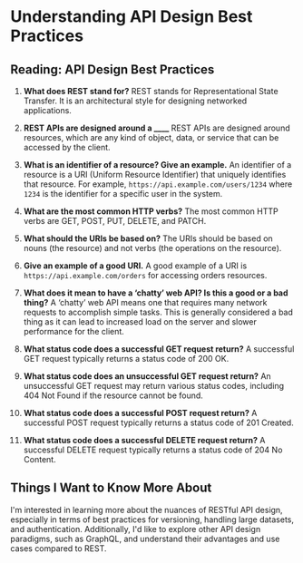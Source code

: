 # Understanding API Design Best Practices

## Reading: API Design Best Practices

1. **What does REST stand for?**
   REST stands for Representational State Transfer. It is an architectural style for designing networked applications.

2. **REST APIs are designed around a ____**
   REST APIs are designed around resources, which are any kind of object, data, or service that can be accessed by the client.

3. **What is an identifier of a resource? Give an example.**
   An identifier of a resource is a URI (Uniform Resource Identifier) that uniquely identifies that resource. For example, `https://api.example.com/users/1234` where `1234` is the identifier for a specific user in the system.

4. **What are the most common HTTP verbs?**
   The most common HTTP verbs are GET, POST, PUT, DELETE, and PATCH.

5. **What should the URIs be based on?**
   The URIs should be based on nouns (the resource) and not verbs (the operations on the resource).

6. **Give an example of a good URI.**
   A good example of a URI is `https://api.example.com/orders` for accessing orders resources.

7. **What does it mean to have a ‘chatty’ web API? Is this a good or a bad thing?**
   A ‘chatty’ web API means one that requires many network requests to accomplish simple tasks. This is generally considered a bad thing as it can lead to increased load on the server and slower performance for the client.

8. **What status code does a successful GET request return?**
   A successful GET request typically returns a status code of 200 OK.

9. **What status code does an unsuccessful GET request return?**
   An unsuccessful GET request may return various status codes, including 404 Not Found if the resource cannot be found.

10. **What status code does a successful POST request return?**
    A successful POST request typically returns a status code of 201 Created.

11. **What status code does a successful DELETE request return?**
    A successful DELETE request typically returns a status code of 204 No Content.

## Things I Want to Know More About

I'm interested in learning more about the nuances of RESTful API design, especially in terms of best practices for versioning, handling large datasets, and authentication. Additionally, I'd like to explore other API design paradigms, such as GraphQL, and understand their advantages and use cases compared to REST.
